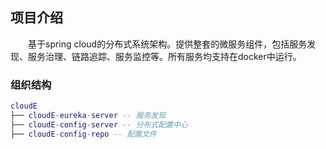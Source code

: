 ## 项目介绍

　　基于spring cloud的分布式系统架构。提供整套的微服务组件，包括服务发现、服务治理、链路追踪、服务监控等。所有服务均支持在docker中运行。


### 组织结构

``` lua
cloudE
├── cloudE-eureka-server -- 服务发现
├── cloudE-config-server -- 分布式配置中心
├── cloudE-config-repo -- 配置文件

